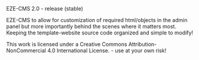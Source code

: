 EZE-CMS 2.0 - release (stable)

EZE-CMS to allow for customization of required html/objects in
the admin panel but more importantly behind the scenes where it
matters most. Keeping the template-website source code organized
and simple to modify!

This work is licensed under a Creative Commons Attribution-NonCommercial 4.0 International License. - use at your own risk!
